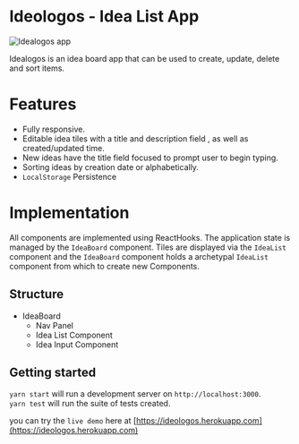 
# Ideologos - Idea List App


![Idealogos app](https://i.imgur.com/LxMAgCl.png)

Idealogos is an idea board app that can be used to create, update, delete and sort items.

# Features

-  Fully responsive.
-   Editable idea tiles with  a title and description field , as well as created/updated time.
-   New ideas  have the title field focused to prompt user to begin typing.
-  Sorting ideas by creation date or alphabetically.
- `LocalStorage` Persistence

# Implementation

All components are implemented using ReactHooks. The application state is managed by the `IdeaBoard` component. Tiles are displayed via the `IdeaList` component  and the `IdeaBoard` component holds a archetypal  `IdeaList` component from which to create new Components.

## Structure

 -  IdeaBoard
	 - Nav Panel
	 - Idea List Component
	 - Idea Input Component 


## Getting started

`yarn start`  will run a development server on  `http://localhost:3000`.  
`yarn test`  will run the suite of tests created.

you can try the `live demo` here at [https://ideologos.herokuapp.com](https://ideologos.herokuapp.com)